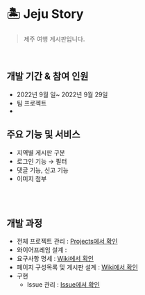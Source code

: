 <br><br>

# 🏝️ Jeju Story
> 제주 여행 게시판입니다.

<br>

## 개발 기간 & 참여 인원
- 2022년 9월 일~ 2022년 9월 29일
- 팀 프로젝트
- 

## 주요 기능 및 서비스

- 지역별 게시판 구분
- 로그인 기능 → 필터
- 댓글 기능, 신고 기능
- 이미지 첨부

<br><br>

## 개발 과정
- 전체 프로젝트 관리 : [Projects에서 확인](https://github.com/users/realjinkyung/projects/3)
- 와이어프레임 설계 : 
- 요구사항 명세 : [Wiki에서 확인](https://github.com/realjinkyung/travel-board/wiki/%EC%9A%94%EA%B5%AC-%EC%82%AC%ED%95%AD-%EB%AA%85%EC%84%B8%EC%84%9C-%F0%9F%94%A8)
- 페이지 구성목록 및 게시판 설계 : [Wiki에서 확인](https://github.com/realjinkyung/travel-board/wiki/%EC%A0%9C%EC%A3%BC%EC%9D%B4%EC%95%BC%EA%B8%B0-%EA%B2%8C%EC%8B%9C%ED%8C%90-%EC%84%A4%EA%B3%84-%F0%9F%94%A8)
- 구현 
    - Issue 관리 : [Issue에서 확인](https://github.com/realjinkyung/travel-board/issues)
    
